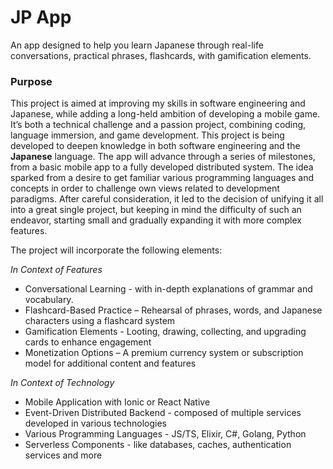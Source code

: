 # JP App

An app designed to help you learn Japanese through real-life conversations, practical phrases, flashcards, with gamification elements.

### Purpose

This project is aimed at improving my skills in software engineering and Japanese, while adding a long-held ambition of developing a mobile game. It’s both a technical challenge and a passion project, combining coding, language immersion, and game development. This project is being developed to deepen knowledge in both software engineering and the <b>Japanese</b> language. The app will advance through a series of milestones, from a basic mobile app to a fully developed distributed system. The idea sparked from a desire to get familiar various programming languages and concepts in order to challenge own views related to development paradigms. After careful consideration, it led to the decision of unifying it all into a great single project, but keeping in mind the difficulty of such an endeavor, starting small and gradually expanding it with more complex features.

The project will incorporate the following elements:

_In Context of Features_
- Conversational Learning - with in-depth explanations of grammar and vocabulary.
- Flashcard-Based Practice – Rehearsal of phrases, words, and Japanese characters using a flashcard system
- Gamification Elements - Looting, drawing, collecting, and upgrading cards to enhance engagement
- Monetization Options – A premium currency system or subscription model for additional content and features

_In Context of Technology_
- Mobile Application with Ionic or React Native
- Event-Driven Distributed Backend - composed of multiple services developed in various technologies
- Various Programming Languages - JS/TS, Elixir, C#, Golang, Python
- Serverless Components - like databases, caches, authentication services and more 
